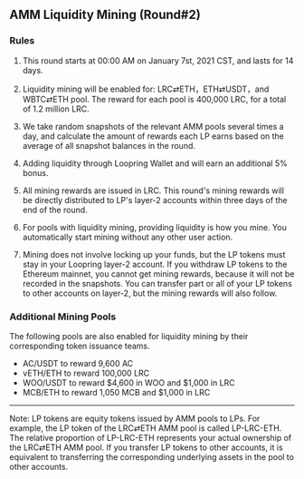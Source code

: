 ## AMM Liquidity Mining (Round#2)

### Rules

1) This round starts at 00:00 AM on January 7st, 2021 CST, and lasts for 14 days.

2) Liquidity mining will be enabled for: LRC⇄ETH，ETH⇄USDT，and WBTC⇄ETH pool. The reward for each pool is 400,000 LRC, for a total of 1.2 million LRC.

3) We take random snapshots of the relevant AMM pools several times a day, and calculate the amount of rewards each LP earns based on the average of all snapshot balances in the round.

4) Adding liquidity through Loopring Wallet and will earn an additional 5% bonus.

5) All mining rewards are issued in LRC. This round's mining rewards will be directly distributed to LP's layer-2 accounts within three days of the end of the round.

6) For pools with liquidity mining, providing liquidity is how you mine. You automatically start mining without any other user action.

7) Mining does not involve locking up your funds, but the LP tokens must stay in your Loopring layer-2 account. If you withdraw LP tokens to the Ethereum mainnet, you cannot get mining rewards, because it will not be recorded in the snapshots. You can transfer part or all of your LP tokens to other accounts on layer-2, but the mining rewards will also follow.


### Additional Mining Pools

The following pools are also enabled for liquidity mining by their corresponding token issuance teams.

- AC/USDT to reward 9,600 AC
- vETH/ETH to reward 100,000 LRC
- WOO/USDT to reward $4,600 in WOO and $1,000 in LRC
- MCB/ETH to reward 1,050 MCB and $1,000 in LRC

---

Note: LP tokens are equity tokens issued by AMM pools to LPs. For example, the LP token of the LRC⇄ETH AMM pool is called LP-LRC-ETH. The relative proportion of LP-LRC-ETH represents your actual ownership of the LRC⇄ETH AMM pool. If you transfer LP tokens to other accounts, it is equivalent to transferring the corresponding underlying assets in the pool to other accounts.
